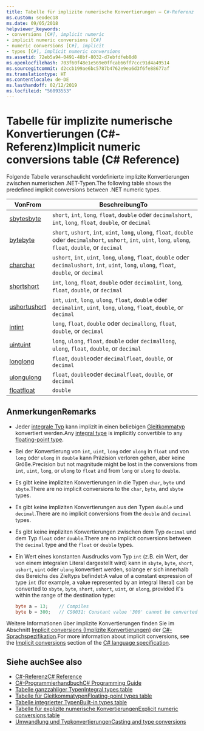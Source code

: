 ```yaml
---
title: Tabelle für implizite numerische Konvertierungen – C#-Referenz
ms.custom: seodec18
ms.date: 09/05/2018
helpviewer_keywords:
- conversions [C#], implicit numeric
- implicit numeric conversions [C#]
- numeric conversions [C#], implicit
- types [C#], implicit numeric conversions
ms.assetid: 72eb5a94-0491-48bf-8032-d7ebfdfeb8d8
ms.openlocfilehash: 703f60f48e1e569e0ffcab66ff7ccc91d4a49514
ms.sourcegitcommit: d2ccb199ae6bc5787b4762e9ea6d3f6fe88677af
ms.translationtype: HT
ms.contentlocale: de-DE
ms.lasthandoff: 02/12/2019
ms.locfileid: "56093553"
---
```

# <a name="implicit-numeric-conversions-table-c-reference"></a><span data-ttu-id="03c01-102">Tabelle für implizite numerische Konvertierungen (C#-Referenz)</span><span class="sxs-lookup"><span data-stu-id="03c01-102">Implicit numeric conversions table (C# Reference)</span></span>

<span data-ttu-id="03c01-103">Folgende Tabelle veranschaulicht vordefinierte implizite Konvertierungen zwischen numerischen .NET-Typen.</span><span class="sxs-lookup"><span data-stu-id="03c01-103">The following table shows the predefined implicit conversions between .NET numeric types.</span></span>
  
|<span data-ttu-id="03c01-104">Von</span><span class="sxs-lookup"><span data-stu-id="03c01-104">From</span></span>|<span data-ttu-id="03c01-105">Beschreibung</span><span class="sxs-lookup"><span data-stu-id="03c01-105">To</span></span>|  
|----------|--------|  
|[<span data-ttu-id="03c01-106">sbyte</span><span class="sxs-lookup"><span data-stu-id="03c01-106">sbyte</span></span>](sbyte.md)|<span data-ttu-id="03c01-107">`short`, `int`, `long`, `float`, `double` oder `decimal`</span><span class="sxs-lookup"><span data-stu-id="03c01-107">`short`, `int`, `long`, `float`, `double`, or `decimal`</span></span>|  
|[<span data-ttu-id="03c01-108">byte</span><span class="sxs-lookup"><span data-stu-id="03c01-108">byte</span></span>](byte.md)|<span data-ttu-id="03c01-109">`short`, `ushort`, `int`, `uint`, `long`, `ulong`, `float`, `double` oder `decimal`</span><span class="sxs-lookup"><span data-stu-id="03c01-109">`short`, `ushort`, `int`, `uint`, `long`, `ulong`, `float`, `double`, or `decimal`</span></span>|  
|[<span data-ttu-id="03c01-110">char</span><span class="sxs-lookup"><span data-stu-id="03c01-110">char</span></span>](char.md)|<span data-ttu-id="03c01-111">`ushort`, `int`, `uint`, `long`, `ulong`, `float`, `double` oder `decimal`</span><span class="sxs-lookup"><span data-stu-id="03c01-111">`ushort`, `int`, `uint`, `long`, `ulong`, `float`, `double`, or `decimal`</span></span>|  
|[<span data-ttu-id="03c01-112">short</span><span class="sxs-lookup"><span data-stu-id="03c01-112">short</span></span>](short.md)|<span data-ttu-id="03c01-113">`int`, `long`, `float`, `double` oder `decimal`</span><span class="sxs-lookup"><span data-stu-id="03c01-113">`int`, `long`, `float`, `double`, or `decimal`</span></span>|  
|[<span data-ttu-id="03c01-114">ushort</span><span class="sxs-lookup"><span data-stu-id="03c01-114">ushort</span></span>](ushort.md)|<span data-ttu-id="03c01-115">`int`, `uint`, `long`, `ulong`, `float`, `double` oder `decimal`</span><span class="sxs-lookup"><span data-stu-id="03c01-115">`int`, `uint`, `long`, `ulong`, `float`, `double`, or `decimal`</span></span>|  
|[<span data-ttu-id="03c01-116">int</span><span class="sxs-lookup"><span data-stu-id="03c01-116">int</span></span>](int.md)|<span data-ttu-id="03c01-117">`long`, `float`, `double` oder `decimal`</span><span class="sxs-lookup"><span data-stu-id="03c01-117">`long`, `float`, `double`, or `decimal`</span></span>|  
|[<span data-ttu-id="03c01-118">uint</span><span class="sxs-lookup"><span data-stu-id="03c01-118">uint</span></span>](uint.md)|<span data-ttu-id="03c01-119">`long`, `ulong`, `float`, `double` oder `decimal`</span><span class="sxs-lookup"><span data-stu-id="03c01-119">`long`, `ulong`, `float`, `double`, or `decimal`</span></span>|  
|[<span data-ttu-id="03c01-120">long</span><span class="sxs-lookup"><span data-stu-id="03c01-120">long</span></span>](long.md)|<span data-ttu-id="03c01-121">`float`, `double`oder `decimal`</span><span class="sxs-lookup"><span data-stu-id="03c01-121">`float`, `double`, or `decimal`</span></span>|  
|[<span data-ttu-id="03c01-122">ulong</span><span class="sxs-lookup"><span data-stu-id="03c01-122">ulong</span></span>](ulong.md)|<span data-ttu-id="03c01-123">`float`, `double`oder `decimal`</span><span class="sxs-lookup"><span data-stu-id="03c01-123">`float`, `double`, or `decimal`</span></span>|  
|[<span data-ttu-id="03c01-124">float</span><span class="sxs-lookup"><span data-stu-id="03c01-124">float</span></span>](float.md)|`double`|  
  
## <a name="remarks"></a><span data-ttu-id="03c01-125">Anmerkungen</span><span class="sxs-lookup"><span data-stu-id="03c01-125">Remarks</span></span>  

- <span data-ttu-id="03c01-126">Jeder [integrale Typ](integral-types-table.md) kann implizit in einen beliebigen [Gleitkommatyp](floating-point-types-table.md) konvertiert werden.</span><span class="sxs-lookup"><span data-stu-id="03c01-126">Any [integral type](integral-types-table.md) is implicitly convertible to any [floating-point type](floating-point-types-table.md).</span></span>

- <span data-ttu-id="03c01-127">Bei der Konvertierung von `int`, `uint`, `long` oder `ulong` in `float` und von `long` oder `ulong` in `double` kann Präzision verloren gehen, aber keine Größe.</span><span class="sxs-lookup"><span data-stu-id="03c01-127">Precision but not magnitude might be lost in the conversions from `int`, `uint`, `long`, or `ulong` to `float` and from `long` or `ulong` to `double`.</span></span>  
  
- <span data-ttu-id="03c01-128">Es gibt keine impliziten Konvertierungen in die Typen `char`, `byte` und `sbyte`.</span><span class="sxs-lookup"><span data-stu-id="03c01-128">There are no implicit conversions to the `char`, `byte`, and `sbyte` types.</span></span>  

- <span data-ttu-id="03c01-129">Es gibt keine impliziten Konvertierungen aus den Typen `double` und `decimal`.</span><span class="sxs-lookup"><span data-stu-id="03c01-129">There are no implicit conversions from the `double` and `decimal` types.</span></span>
  
- <span data-ttu-id="03c01-130">Es gibt keine impliziten Konvertierungen zwischen dem Typ `decimal` und dem Typ `float` oder `double`.</span><span class="sxs-lookup"><span data-stu-id="03c01-130">There are no implicit conversions between the `decimal` type and the `float` or `double` types.</span></span>  
  
- <span data-ttu-id="03c01-131">Ein Wert eines konstanten Ausdrucks vom Typ `int` (z.B. ein Wert, der von einem integralen Literal dargestellt wird) kann in `sbyte`, `byte`, `short`, `ushort`, `uint` oder `ulong` konvertiert werden, solange er sich innerhalb des Bereichs des Zieltyps befindet:</span><span class="sxs-lookup"><span data-stu-id="03c01-131">A value of a constant expression of type `int` (for example, a value represented by an integral literal) can be converted to `sbyte`, `byte`, `short`, `ushort`, `uint`, or `ulong`, provided it's within the range of the destination type:</span></span>

  ```csharp
  byte a = 13;    // Compiles
  byte b = 300;   // CS0031: Constant value '300' cannot be converted to a 'byte'
  ```

<span data-ttu-id="03c01-132">Weitere Informationen über implizite Konvertierungen finden Sie im Abschnitt [Implicit conversions (Implizite Konvertierungen)](~/_csharplang/spec/conversions.md#implicit-conversions) der [C#-Sprachspezifikation](../language-specification/index.md).</span><span class="sxs-lookup"><span data-stu-id="03c01-132">For more information about implicit conversions, see the [Implicit conversions](~/_csharplang/spec/conversions.md#implicit-conversions) section of the [C# language specification](../language-specification/index.md).</span></span>
  
## <a name="see-also"></a><span data-ttu-id="03c01-133">Siehe auch</span><span class="sxs-lookup"><span data-stu-id="03c01-133">See also</span></span>

- [<span data-ttu-id="03c01-134">C#-Referenz</span><span class="sxs-lookup"><span data-stu-id="03c01-134">C# Reference</span></span>](../index.md)
- [<span data-ttu-id="03c01-135">C#-Programmierhandbuch</span><span class="sxs-lookup"><span data-stu-id="03c01-135">C# Programming Guide</span></span>](../../programming-guide/index.md)
- [<span data-ttu-id="03c01-136">Tabelle ganzzahliger Typen</span><span class="sxs-lookup"><span data-stu-id="03c01-136">Integral types table</span></span>](integral-types-table.md)
- [<span data-ttu-id="03c01-137">Tabelle für Gleitkommatypen</span><span class="sxs-lookup"><span data-stu-id="03c01-137">Floating-point types table</span></span>](floating-point-types-table.md)
- [<span data-ttu-id="03c01-138">Tabelle integrierter Typen</span><span class="sxs-lookup"><span data-stu-id="03c01-138">Built-in types table</span></span>](built-in-types-table.md)
- [<span data-ttu-id="03c01-139">Tabelle für explizite numerische Konvertierungen</span><span class="sxs-lookup"><span data-stu-id="03c01-139">Explicit numeric conversions table</span></span>](explicit-numeric-conversions-table.md)
- [<span data-ttu-id="03c01-140">Umwandlung und Typkonvertierungen</span><span class="sxs-lookup"><span data-stu-id="03c01-140">Casting and type conversions</span></span>](../../programming-guide/types/casting-and-type-conversions.md)
